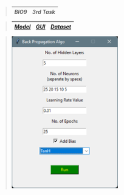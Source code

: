 > | ***BIO9*** | ***3rd Task*** |
> | :-: | :-: |

> | <a href="Model.ipynb">***Model***</a> | <a href="GUI.ipynb">***GUI***</a> | <a href="../penguins.csv">***Dataset***</a> |
> | :-: | :-: | :-: |

> <img src="DEMO.png">
